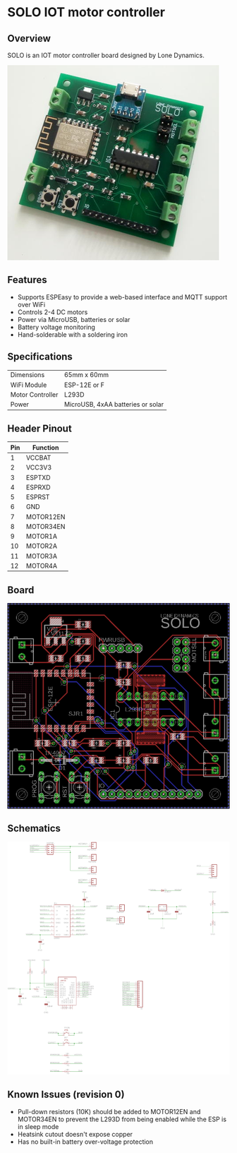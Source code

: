 # SOLO IOT motor controller

## Overview

SOLO is an IOT motor controller board designed by Lone Dynamics.

![Photo](solo-photo.jpg)

## Features

  * Supports ESPEasy to provide a web-based interface and MQTT support over WiFi
  * Controls 2-4 DC motors
  * Power via MicroUSB, batteries or solar
  * Battery voltage monitoring
  * Hand-solderable with a soldering iron

## Specifications

| | |
| --- | --- |
| Dimensions | 65mm x 60mm |
| WiFi Module | ESP-12E or F |
| Motor Controller | L293D |
| Power | MicroUSB, 4xAA batteries or solar |

## Header Pinout

| Pin | Function |
| --- | --- |
| 1 | VCCBAT |
| 2 | VCC3V3 |
| 3 | ESPTXD |
| 4 | ESPRXD |
| 5 | ESPRST |
| 6 | GND |
| 7 | MOTOR12EN |
| 8 | MOTOR34EN |
| 9 | MOTOR1A |
| 10 | MOTOR2A |
| 11 | MOTOR3A |
| 12 | MOTOR4A |

## Board

![Board](solo-board.png)

## Schematics

![Schematics](solo-schematics.png)

## Known Issues (revision 0)

  * Pull-down resistors (10K) should be added to MOTOR12EN and MOTOR34EN to prevent the L293D from being enabled while the ESP is in sleep mode
  * Heatsink cutout doesn't expose copper
  * Has no built-in battery over-voltage protection 

